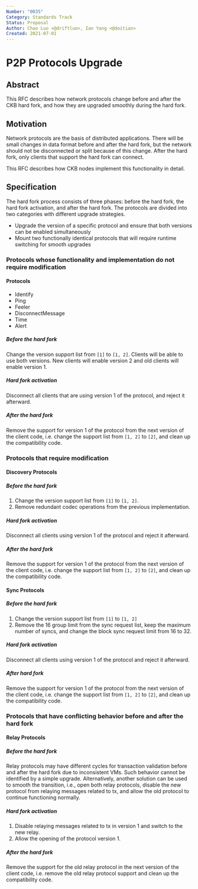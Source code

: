 ```yaml
---
Number: "0035"
Category: Standards Track
Status: Proposal
Author: Chao Luo <@driftluo>, Ian Yang <@doitian>
Created: 2021-07-01
---
```

# P2P Protocols Upgrade

## Abstract

This RFC describes how network protocols change before and after the CKB hard fork, and how they are upgraded smoothly during the hard fork.

## Motivation

Network protocols are the basis of distributed applications. There will be small changes in data format before and after the hard fork, but the network should not be disconnected or split because of this change. After the hard fork, only clients that support the hard fork can connect.

This RFC describes how CKB nodes implement this functionality in detail.

## Specification

The hard fork process consists of three phases: before the hard fork, the hard fork activation, and after the hard fork. The protocols are divided into two categories with different upgrade strategies.

- Upgrade the version of a specific protocol and ensure that both versions can be enabled simultaneously
- Mount two functionally identical protocols that will require runtime switching for smooth upgrades

### Protocols whose functionality and implementation do not require modification

#### Protocols

- Identify
- Ping
- Feeler
- DisconnectMessage
- Time
- Alert

##### Before the hard fork

Change the version support list from `[1]` to `[1, 2]`. Clients will be able to use both versions. New clients will enable version 2 and old clients will enable version 1.

##### Hard fork activation

Disconnect all clients that are using version 1 of the protocol, and reject it afterward.

##### After the hard fork

Remove the support for version 1 of the protocol from the next version of the client code, i.e. change the support list from `[1, 2]` to `[2]`, and clean up the compatibility code.

### Protocols that require modification

#### Discovery Protocols

##### Before the hard fork

1. Change the version support list from `[1]` to `[1, 2]`.
2. Remove redundant codec operations from the previous implementation.

##### Hard fork activation

Disconnect all clients using version 1 of the protocol and reject it afterward.

##### After the hard fork

Remove the support for version 1 of the protocol from the next version of the client code, i.e. change the support list from `[1, 2]` to `[2]`, and clean up the compatibility code.

#### Sync Protocols

##### Before the hard fork

1. Change the version support list from `[1]` to `[1, 2]`
2. Remove the 16 group limit from the sync request list, keep the maximum number of syncs, and change the block sync request limit from 16 to 32.

##### Hard fork activation

Disconnect all clients using version 1 of the protocol and reject it afterward.

##### After hard fork

Remove the support for version 1 of the protocol from the next version of the client code, i.e. change the support list from `[1, 2]` to `[2]`, and clean up the compatibility code.

### Protocols that have conflicting behavior before and after the hard fork

#### Relay Protocols

##### Before the hard fork

Relay protocols may have different cycles for transaction validation before and after the hard fork due to inconsistent VMs. Such behavior cannot be identified by a simple upgrade. Alternatively, another solution can be used to smooth the transition, i.e., open both relay protocols, disable the new protocol from relaying messages related to tx, and allow the old protocol to continue functioning normally.

##### Hard fork activation

1. Disable relaying messages related to tx in version 1 and switch to the new relay.
2. Allow the opening of the protocol version 1.

##### After the hard fork

Remove the support for the old relay protocol in the next version of the client code, i.e. remove the old relay protocol support and clean up the compatibility code.
